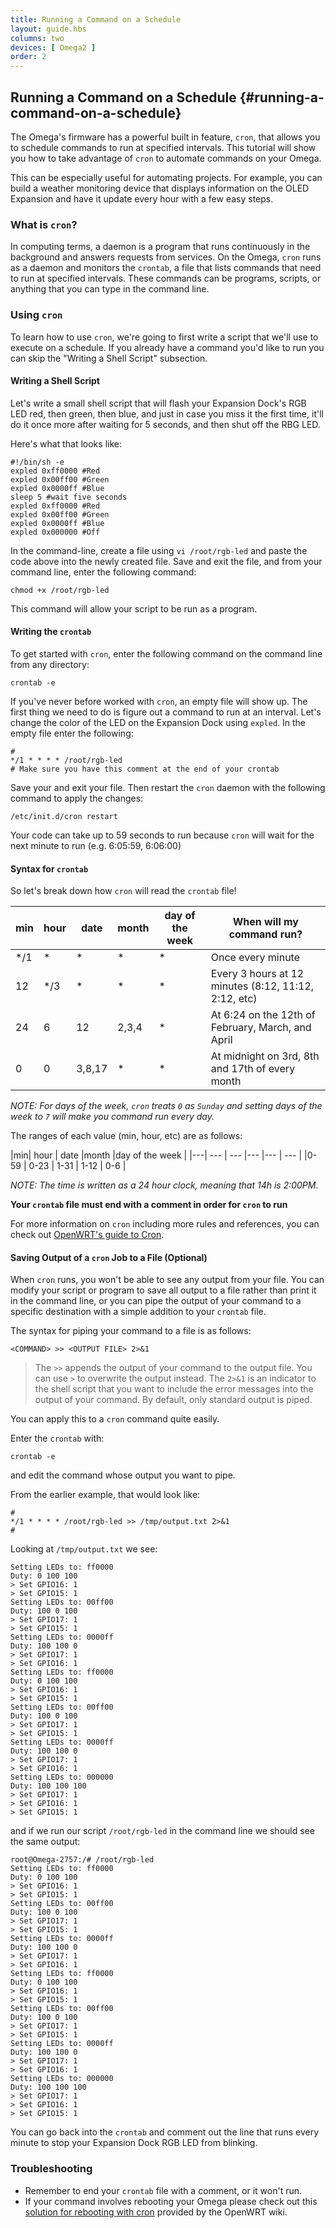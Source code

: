 ```yaml
---
title: Running a Command on a Schedule
layout: guide.hbs
columns: two
devices: [ Omega2 ]
order: 2
---
```


## Running a Command on a Schedule {#running-a-command-on-a-schedule}

The Omega's firmware has a powerful built in feature, `cron`, that allows you to schedule commands to run at specified intervals. This tutorial will show you how to take advantage of `cron` to automate commands on your Omega.

This can be especially useful for automating projects. For example, you can build a weather monitoring device that displays information on the OLED Expansion and have it update every hour with a few easy steps.




### What is `cron`?

In computing terms, a daemon is a program that runs continuously in the background and answers requests from services. On the Omega, `cron` runs as a daemon and monitors the `crontab`, a file that lists commands that need to run at specified intervals. These commands can be programs, scripts, or anything that you can type in the command line.


### Using `cron`

To learn how to use `cron`, we're going to first write a script that we'll use to execute on a schedule. If you already have a command you'd like to run you can skip the "Writing a Shell Script" subsection.

#### Writing a Shell Script

Let's write a small shell script that will flash your Expansion Dock's RGB LED red, then green, then blue, and just in case you miss it the first time, it'll do it once more after waiting for 5 seconds, and then shut off the RBG LED.

Here's what that looks like:

```
#!/bin/sh -e
expled 0xff0000 #Red
expled 0x00ff00 #Green
expled 0x0000ff #Blue
sleep 5 #wait five seconds
expled 0xff0000 #Red
expled 0x00ff00 #Green
expled 0x0000ff #Blue
expled 0x000000 #Off
```


In the command-line, create a file using `vi /root/rgb-led` and paste the code above into the newly created file. Save and exit the file, and from your command line, enter the following command:

```
chmod +x /root/rgb-led
```

This command will allow your script to be run as a program.

#### Writing the `crontab`

To get started with `cron`, enter the following command on the command line from any directory:

```
crontab -e
```

If you've never before worked with `cron`, an empty file will show up. The first thing we need to do is figure out a command to run at an interval. Let's change the color of the LED on the Expansion Dock using `expled`. In the empty file enter the following:


```
#
*/1 * * * * /root/rgb-led
# Make sure you have this comment at the end of your crontab
```

Save your and exit your file. Then restart the `cron` daemon with the following command to apply the changes:

```
/etc/init.d/cron restart
```


Your code can take up to 59 seconds to run because `cron` will wait for the next minute to run (e.g. 6:05:59, 6:06:00)


#### Syntax for `crontab`
So let's break down how `cron` will read the `crontab` file!

|min| hour | date |month |day of the week | When will my command run? |
|---| --- | --- |--- |--- | --- |
|*/1 | * | * | * | * | Once every minute |
|12 | */3 | * | * | * | Every 3 hours at 12 minutes (8:12, 11:12, 2:12, etc) |
|24 | 6 | 12 | 2,3,4 | * | At 6:24 on the 12th of February, March, and April |
|0 | 0 | 3,8,17 | * | * | At midnight on 3rd, 8th and 17th of every month |

*NOTE: For days of the week, `cron` treats `0` as `Sunday` and setting days of the week to `7` will make you command run every day.*


The ranges of each value (min, hour, etc) are as follows:

|min| hour | date |month |day of the week |
|---| --- | --- |--- |--- | --- |
|0-59 | 0-23 | 1-31 | 1-12 | 0-6 |

*NOTE: The time is written as a 24 hour clock, meaning that 14h is 2:00PM.*


**Your `crontab` file must end with a comment in order for `cron` to run**

For more information on `cron` including more rules and references, you can check out [OpenWRT's guide to Cron](https://wiki.openwrt.org/doc/howto/cron).

#### Saving Output of a `cron` Job to a File (Optional)

When `cron` runs, you won't be able to see any output from your file. You can modify your script or program to save all output to a file rather than print it in the command line, or you can pipe the output of your command to a specific destination with a simple addition to your `crontab` file.

The syntax for piping your command to a file is as follows:

```
<COMMAND> >> <OUTPUT FILE> 2>&1
```

> The `>>` appends the output of your command to the output file. You can use `>` to overwrite the output instead. The `2>&1` is an indicator to the shell script that you want to include the error messages into the output of your command. By default, only standard output is piped.


You can apply this to a `cron` command quite easily.

Enter the `crontab` with:

```
crontab -e
```

and edit the command whose output you want to pipe.

From the earlier example, that would look like:

```
#
*/1 * * * * /root/rgb-led >> /tmp/output.txt 2>&1
#
```

Looking at `/tmp/output.txt` we see:

```
Setting LEDs to: ff0000
Duty: 0 100 100
> Set GPIO16: 1
> Set GPIO15: 1
Setting LEDs to: 00ff00
Duty: 100 0 100
> Set GPIO17: 1
> Set GPIO15: 1
Setting LEDs to: 0000ff
Duty: 100 100 0
> Set GPIO17: 1
> Set GPIO16: 1
Setting LEDs to: ff0000
Duty: 0 100 100
> Set GPIO16: 1
> Set GPIO15: 1
Setting LEDs to: 00ff00
Duty: 100 0 100
> Set GPIO17: 1
> Set GPIO15: 1
Setting LEDs to: 0000ff
Duty: 100 100 0
> Set GPIO17: 1
> Set GPIO16: 1
Setting LEDs to: 000000
Duty: 100 100 100
> Set GPIO17: 1
> Set GPIO16: 1
> Set GPIO15: 1
```

and if we run our script `/root/rgb-led` in the command line we should see the same output:

```
root@Omega-2757:/# /root/rgb-led
Setting LEDs to: ff0000
Duty: 0 100 100
> Set GPIO16: 1
> Set GPIO15: 1
Setting LEDs to: 00ff00
Duty: 100 0 100
> Set GPIO17: 1
> Set GPIO15: 1
Setting LEDs to: 0000ff
Duty: 100 100 0
> Set GPIO17: 1
> Set GPIO16: 1
Setting LEDs to: ff0000
Duty: 0 100 100
> Set GPIO16: 1
> Set GPIO15: 1
Setting LEDs to: 00ff00
Duty: 100 0 100
> Set GPIO17: 1
> Set GPIO15: 1
Setting LEDs to: 0000ff
Duty: 100 100 0
> Set GPIO17: 1
> Set GPIO16: 1
Setting LEDs to: 000000
Duty: 100 100 100
> Set GPIO17: 1
> Set GPIO16: 1
> Set GPIO15: 1
```

You can go back into the `crontab` and comment out the line that runs every minute to stop your Expansion Dock RGB LED from blinking.


### Troubleshooting

* Remember to end your `crontab` file with a comment, or it won't run.
* If your command involves rebooting your Omega please check out this [solution for rebooting with cron](https://wiki.openwrt.org/doc/howto/cron#periodic_reboot_of_a_router) provided by the OpenWRT wiki.
